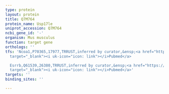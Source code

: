 ```yaml
---
type: protein
layout: protein
title: Q7M764
protein_name: Usp17le
uniprot_accession: Q7M764
ncbi_gene_id: '-'
organism: Mus musculus
function: target gene
orthologs: ''
tfs: 'Ncoa1,P70365,17977,TRRUST,inferred by curator,&ensp;<a href="https://www.ncbi.nlm.nih.gov/pubmed/?term=29087512%5Buid%5D+OR+24695638%5Buid%5D"
  target="_blank"><i uk-icon="icon: link"></i>Pubmed</a>

  Esrrb,Q61539,26380,TRRUST,inferred by curator,&ensp;<a href="https://www.ncbi.nlm.nih.gov/pubmed/?term=24207026%5Buid%5D+OR+29087512%5Buid%5D"
  target="_blank"><i uk-icon="icon: link"></i>Pubmed</a>'
targets: ''
binding_sites: ''

---
```

